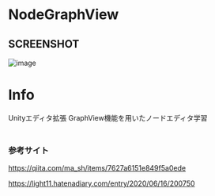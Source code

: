 # NodeGraphView

## SCREENSHOT
![image](https://user-images.githubusercontent.com/86211525/126029023-d2e343cf-dada-470c-aef0-833e6d7db6f2.png)



# Info
Unityエディタ拡張 GraphView機能を用いたノードエディタ学習  
　  
### 参考サイト  
https://qiita.com/ma_sh/items/7627a6151e849f5a0ede

https://light11.hatenadiary.com/entry/2020/06/16/200750
